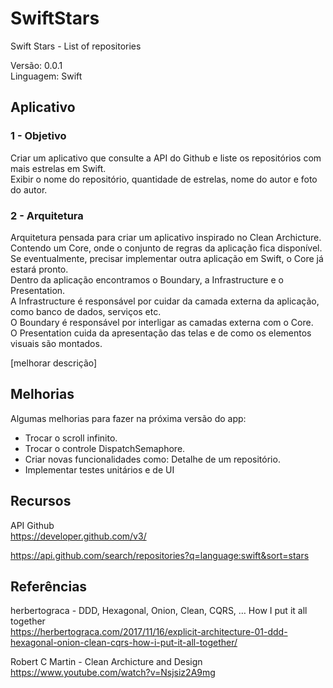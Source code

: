 # SwiftStars
Swift Stars - List of repositories

Versão: 0.0.1<br>
Linguagem: Swift<br>

## Aplicativo

### 1 - Objetivo

Criar um aplicativo que consulte a API do Github e liste os repositórios com mais 
estrelas em Swift.<br>
Exibir o nome do repositório, quantidade de estrelas, nome do autor e foto do autor.

### 2 - Arquitetura

Arquitetura pensada para criar um aplicativo inspirado no Clean Archicture. Contendo um Core,
onde o conjunto de regras da aplicação fica disponível. Se eventualmente, precisar implementar
outra aplicação em Swift, o Core já estará pronto.<br>
Dentro da aplicação encontramos o Boundary, a Infrastructure e o Presentation.<br>
A Infrastructure é responsável por cuidar da camada externa da aplicação, como banco de
dados, serviços etc.<br> 
O Boundary é responsável por interligar as camadas externa com o Core.<br>
O Presentation cuida da apresentação das telas e de como os elementos visuais são montados.

[melhorar descrição]

## Melhorias

Algumas melhorias para fazer na próxima versão do app:<br>
- Trocar o scroll infinito.<br>
- Trocar o controle DispatchSemaphore.<br>
- Criar novas funcionalidades como: Detalhe de um repositório.<br>
- Implementar testes unitários e de UI

## Recursos

API Github<br>
https://developer.github.com/v3/

https://api.github.com/search/repositories?q=language:swift&sort=stars

## Referências

herbertograca - DDD, Hexagonal, Onion, Clean, CQRS, … How I put it all together<br>
https://herbertograca.com/2017/11/16/explicit-architecture-01-ddd-hexagonal-onion-clean-cqrs-how-i-put-it-all-together/

Robert C Martin - Clean Archicture and Design<br>
https://www.youtube.com/watch?v=Nsjsiz2A9mg
